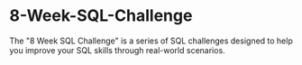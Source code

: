 # 8-Week-SQL-Challenge
 The "8 Week SQL Challenge" is a series of SQL challenges designed to help you improve your SQL skills through real-world scenarios.
